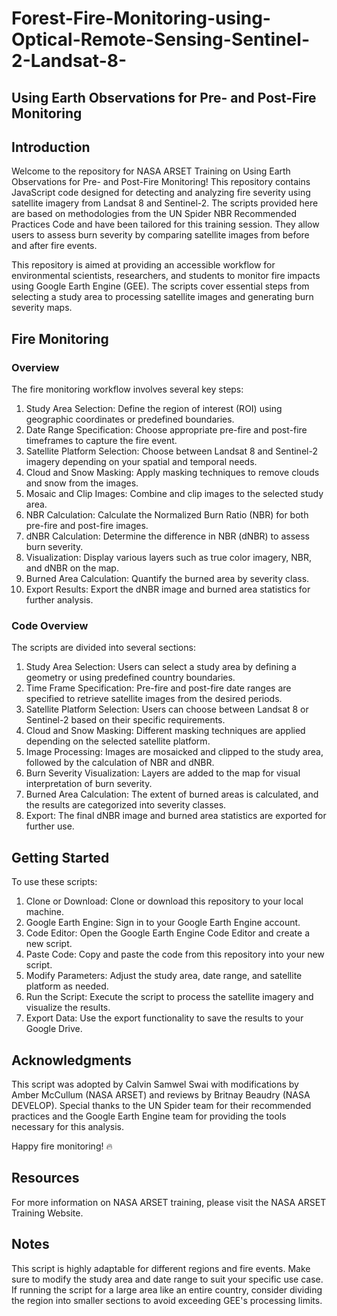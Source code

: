 # Forest-Fire-Monitoring-using-Optical-Remote-Sensing-Sentinel-2-Landsat-8-

## Using Earth Observations for Pre- and Post-Fire Monitoring
## Introduction
Welcome to the repository for NASA ARSET Training on Using Earth Observations for Pre- and Post-Fire Monitoring! This repository contains JavaScript code designed for detecting and analyzing fire severity using satellite imagery from Landsat 8 and Sentinel-2. The scripts provided here are based on methodologies from the UN Spider NBR Recommended Practices Code and have been tailored for this training session. They allow users to assess burn severity by comparing satellite images from before and after fire events.

This repository is aimed at providing an accessible workflow for environmental scientists, researchers, and students to monitor fire impacts using Google Earth Engine (GEE). The scripts cover essential steps from selecting a study area to processing satellite images and generating burn severity maps.

## Fire Monitoring
### Overview
The fire monitoring workflow involves several key steps:

1. Study Area Selection: Define the region of interest (ROI) using geographic coordinates or predefined boundaries.
2. Date Range Specification: Choose appropriate pre-fire and post-fire timeframes to capture the fire event.
3. Satellite Platform Selection: Choose between Landsat 8 and Sentinel-2 imagery depending on your spatial and temporal needs.
4. Cloud and Snow Masking: Apply masking techniques to remove clouds and snow from the images.
5. Mosaic and Clip Images: Combine and clip images to the selected study area.
6. NBR Calculation: Calculate the Normalized Burn Ratio (NBR) for both pre-fire and post-fire images.
7. dNBR Calculation: Determine the difference in NBR (dNBR) to assess burn severity.
8. Visualization: Display various layers such as true color imagery, NBR, and dNBR on the map.
9. Burned Area Calculation: Quantify the burned area by severity class.
10. Export Results: Export the dNBR image and burned area statistics for further analysis.

### Code Overview
The scripts are divided into several sections:

1. Study Area Selection: Users can select a study area by defining a geometry or using predefined country boundaries.
2. Time Frame Specification: Pre-fire and post-fire date ranges are specified to retrieve satellite images from the desired periods.
3. Satellite Platform Selection: Users can choose between Landsat 8 or Sentinel-2 based on their specific requirements.
4. Cloud and Snow Masking: Different masking techniques are applied depending on the selected satellite platform.
5. Image Processing: Images are mosaicked and clipped to the study area, followed by the calculation of NBR and dNBR.
6. Burn Severity Visualization: Layers are added to the map for visual interpretation of burn severity.
7. Burned Area Calculation: The extent of burned areas is calculated, and the results are categorized into severity classes.
8. Export: The final dNBR image and burned area statistics are exported for further use.

## Getting Started
To use these scripts:

1. Clone or Download: Clone or download this repository to your local machine.
2. Google Earth Engine: Sign in to your Google Earth Engine account.
3. Code Editor: Open the Google Earth Engine Code Editor and create a new script.
4. Paste Code: Copy and paste the code from this repository into your new script.
5. Modify Parameters: Adjust the study area, date range, and satellite platform as needed.
6. Run the Script: Execute the script to process the satellite imagery and visualize the results.
7. Export Data: Use the export functionality to save the results to your Google Drive.


## Acknowledgments
This script was adopted by Calvin Samwel Swai with modifications by Amber McCullum (NASA ARSET) and reviews by Britnay Beaudry (NASA DEVELOP). Special thanks to the UN Spider team for their recommended practices and the Google Earth Engine team for providing the tools necessary for this analysis.

Happy fire monitoring! 🔥

## Resources
For more information on NASA ARSET training, please visit the NASA ARSET Training Website.

## Notes
This script is highly adaptable for different regions and fire events. Make sure to modify the study area and date range to suit your specific use case.
If running the script for a large area like an entire country, consider dividing the region into smaller sections to avoid exceeding GEE's processing limits.
